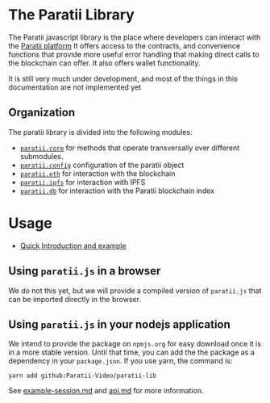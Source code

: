 # The Paratii Library

The Paratii javascript library is the place where developers can interact with the [Paratii platform](https://paratii.video/)
It offers access to the contracts, and convenience functions that provide more useful error handling that making direct calls to the blockchain can offer. It also offers wallet functionality.

It is still very much under development, and most of the things in this documentation are not implemented yet

## Organization

The paratii library is divided into the following modules:

* [`paratii.core`](./paratii-core.md) for methods that operate transversally over different submodules.
* [`paratii.config`](./paratii-config.md) configuration of the paratii object
* [`paratii.eth`](./paratii-eth.md) for interaction with the blockchain
* [`paratii.ipfs`](./paratii-ipfs.md) for interaction with IPFS
* [`paratii.db`](./paratii-db.md) for interaction with the Paratii blockchain index


# Usage

* [Quick Introduction and example](example-session.md)

## Using  `paratii.js` in a browser

We do not this yet, but we will provide a compiled version of `paratii.js` that can be imported directly in the browser.

## Using  `paratii.js` in your nodejs application

We intend to provide the package on `npmjs.org` for easy download once it is in a more stable version. Until that time, you can add the the package as a dependency in your `package.json`. If you use yarn, the command is:

    yarn add github:Paratii-Video/paratii-lib


See [example-session.md](./example-session.md) and [api.md](./api.md) for more information.
